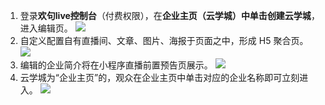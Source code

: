 1. 登录**欢句live控制台**（付费权限），在**企业主页（云学城）**中单击**创建云学城**，进入编辑页。
![](https://qcloudimg.tencent-cloud.cn/raw/6b216e1041d6a41258ec7e85361f96a3.png)
2. 自定义配置自有直播间、文章、图片、海报于页面之中，形成 H5 聚合页。
![](https://qcloudimg.tencent-cloud.cn/raw/2e97a7929e6da1ea59b174d4f5d293f7.png)
4. 编辑的企业简介将在小程序直播前置预告页展示。
![](https://qcloudimg.tencent-cloud.cn/raw/63a79de0a837754e2e09214a41e8fc49.png)
5. 云学城为“企业主页”的，观众在企业主页中单击对应的企业名称即可立刻进入。
![](https://qcloudimg.tencent-cloud.cn/raw/313b07412b5bfc77f981732243c5199b.png)